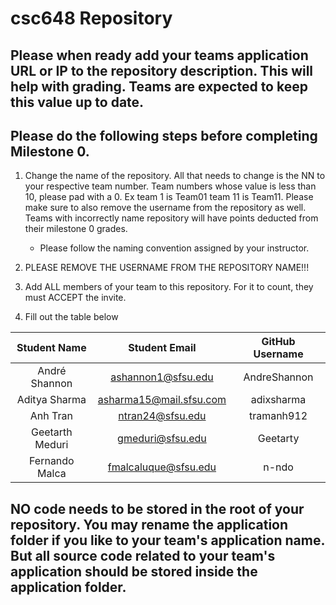 # csc648 Repository

## Please when ready add your teams application URL or IP to the repository description. This will help with grading. Teams are expected to keep this value up to date.

## Please do the following steps before completing Milestone 0.
1. Change the name of the repository. All that needs to change is the NN to your respective team number. Team numbers whose value is less than 10, please pad with a 0. Ex team 1 is Team01 team 11 is Team11. Please make sure to also remove the username from the repository as well. Teams with incorrectly name repository will have points deducted from their milestone 0 grades.
      - Please follow the naming convention assigned by your instructor.

1. PLEASE REMOVE THE USERNAME FROM THE REPOSITORY NAME!!!

2. Add ALL members of your team to this repository. For it to count, they must ACCEPT the invite.

3. Fill out the table below


| Student Name | Student Email            | GitHub Username |
|    :---:     |     :---:                |     :---:       |
| André Shannon | ashannon1@sfsu.edu      | AndreShannon    |
| Aditya Sharma | asharma15@mail.sfsu.com | adixsharma      |
| Anh Tran      |      ntran24@sfsu.edu         |       tramanh912          |
| Geetarth Meduri      |gmeduri@sfsu.edu | Geetarty |
| Fernando Malca      |   fmalcaluque@sfsu.edu            |   n-ndo              |
## NO code needs to be stored in the root of your repository. You may rename the application folder if you like to your team's application name. But all source code related to your team's application should be stored inside the application folder.
